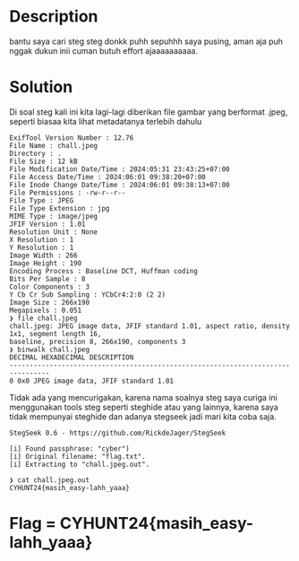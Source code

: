 # Description

bantu saya cari steg steg donkk puhh sepuhhh saya pusing, aman aja
puh nggak dukun inii cuman butuh effort ajaaaaaaaaaa.

# Solution

Di soal steg kali ini kita lagi-lagi diberikan file gambar yang berformat .jpeg, seperti biasaa kita lihat
metadatanya terlebih dahulu

```❯ exiftool chall.jpeg
ExifTool Version Number : 12.76
File Name : chall.jpeg
Directory : .
File Size : 12 kB
File Modification Date/Time : 2024:05:31 23:43:25+07:00
File Access Date/Time : 2024:06:01 09:38:20+07:00
File Inode Change Date/Time : 2024:06:01 09:38:13+07:00
File Permissions : -rw-r--r--
File Type : JPEG
File Type Extension : jpg
MIME Type : image/jpeg
JFIF Version : 1.01
Resolution Unit : None
X Resolution : 1
Y Resolution : 1
Image Width : 266
Image Height : 190
Encoding Process : Baseline DCT, Huffman coding
Bits Per Sample : 8
Color Components : 3
Y Cb Cr Sub Sampling : YCbCr4:2:0 (2 2)
Image Size : 266x190
Megapixels : 0.051
❯ file chall.jpeg
chall.jpeg: JPEG image data, JFIF standard 1.01, aspect ratio, density 1x1, segment length 16,
baseline, precision 8, 266x190, components 3
❯ binwalk chall.jpeg
DECIMAL HEXADECIMAL DESCRIPTION
--------------------------------------------------------------------------------
0 0x0 JPEG image data, JFIF standard 1.01
```
Tidak ada yang mencurigakan, karena nama soalnya steg saya curiga ini menggunakan tools steg
seperti steghide atau yang lainnya, karena saya tidak mempunyai steghide dan adanya stegseek jadi
mari kita coba saja.

```❯ stegseek chall.jpeg ~/Assets/wordlist/rockyou.txt
StegSeek 0.6 - https://github.com/RickdeJager/StegSeek

[i] Found passphrase: "cyber")           
[i] Original filename: "flag.txt".
[i] Extracting to "chall.jpeg.out".

❯ cat chall.jpeg.out
CYHUNT24{masih_easy-lahh_yaaa}
```

# Flag = CYHUNT24{masih_easy-lahh_yaaa}
